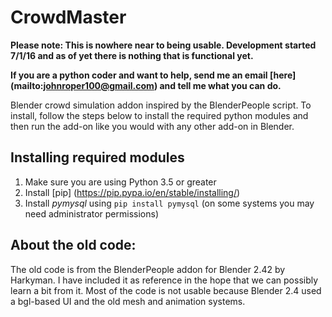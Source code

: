 # CrowdMaster
__Please note: This is nowhere near to being usable. Development started 7/1/16 and as of yet there is nothing that is functional yet.__

__If you are a python coder and want to help, send me an email [here] (mailto:johnroper100@gmail.com) and tell me what you can do.__

Blender crowd simulation addon inspired by the BlenderPeople script. To install, follow the steps below to install the required python modules and then run the add-on like you would with any other add-on in Blender.

## Installing required modules
1. Make sure you are using Python 3.5 or greater
2. Install [pip] (https://pip.pypa.io/en/stable/installing/)
3. Install *pymysql* using `pip install pymysql` (on some systems you may need administrator permissions)

## About the old code:
The old code is from the BlenderPeople addon for Blender 2.42 by Harkyman.
I have included it as reference in the hope that we can possibly learn a bit from it.
Most of the code is not usable because Blender 2.4 used a bgl-based UI and the old mesh and animation systems.
